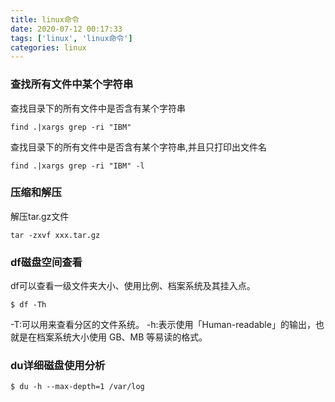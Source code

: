 ```yaml
---
title: linux命令
date: 2020-07-12 00:17:33
tags: ['linux', 'linux命令']
categories: linux
---
```

<!-- toc -->
### 查找所有文件中某个字符串
查找目录下的所有文件中是否含有某个字符串
```ssh
find .|xargs grep -ri "IBM"
```
查找目录下的所有文件中是否含有某个字符串,并且只打印出文件名
```ssh
find .|xargs grep -ri "IBM" -l
```

### 压缩和解压
解压tar.gz文件
```
tar -zxvf xxx.tar.gz
```

### df磁盘空间查看
df可以查看一级文件夹大小、使用比例、档案系统及其挂入点。
```
$ df -Th
```
-T:可以用来查看分区的文件系统。
-h:表示使用「Human-readable」的输出，也就是在档案系统大小使用 GB、MB 等易读的格式。

### du详细磁盘使用分析
```
$ du -h --max-depth=1 /var/log
```